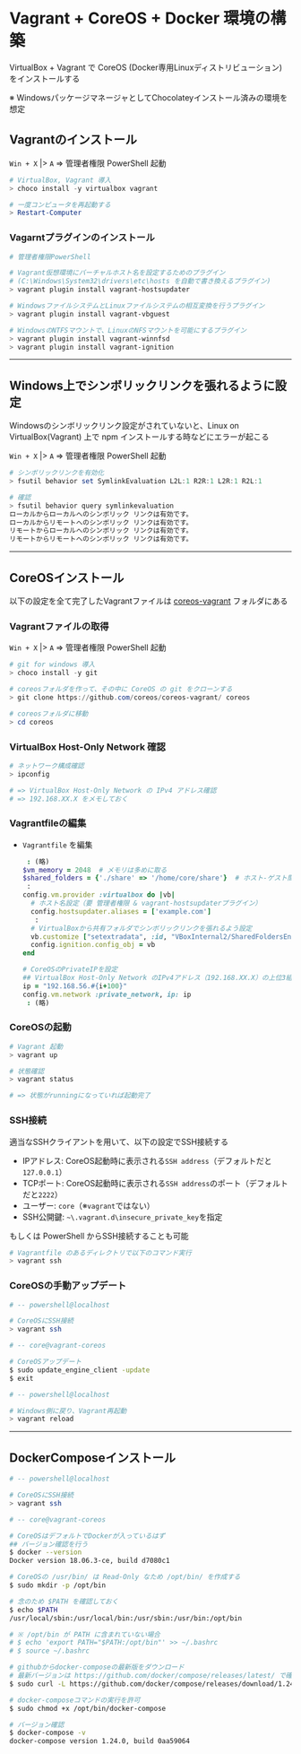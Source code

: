 # Vagrant + CoreOS + Docker 環境の構築

VirtualBox + Vagrant で CoreOS (Docker専用Linuxディストリビューション) をインストールする

※ WindowsパッケージマネージャとしてChocolateyインストール済みの環境を想定

## Vagrantのインストール

`Win + X` |> `A` => 管理者権限 PowerShell 起動

```powershell
# VirtualBox, Vagrant 導入
> choco install -y virtualbox vagrant

# 一度コンピュータを再起動する
> Restart-Computer
```

### Vagarntプラグインのインストール
```powershell
# 管理者権限PowerShell

# Vagrant仮想環境にバーチャルホスト名を設定するためのプラグイン
# (C:\Windows\System32\drivers\etc\hosts を自動で書き換えるプラグイン)
> vagrant plugin install vagrant-hostsupdater

# WindowsファイルシステムとLinuxファイルシステムの相互変換を行うプラグイン
> vagrant plugin install vagrant-vbguest

# WindowsのNTFSマウントで、LinuxのNFSマウントを可能にするプラグイン
> vagrant plugin install vagrant-winnfsd
> vagrant plugin install vagrant-ignition
```

***

## Windows上でシンボリックリンクを張れるように設定

Windowsのシンボリックリンク設定がされていないと、Linux on VirtualBox(Vagrant) 上で npm インストールする時などにエラーが起こる

`Win + X` |> `A` => 管理者権限 PowerShell 起動

```powershell
# シンボリックリンクを有効化
> fsutil behavior set SymlinkEvaluation L2L:1 R2R:1 L2R:1 R2L:1

# 確認
> fsutil behavior query symlinkevaluation
ローカルからローカルへのシンボリック リンクは有効です。
ローカルからリモートへのシンボリック リンクは有効です。
リモートからローカルへのシンボリック リンクは有効です。
リモートからリモートへのシンボリック リンクは有効です。
```

***

## CoreOSインストール

以下の設定を全て完了したVagrantファイルは [coreos-vagrant](./coreos-vagrant) フォルダにある

### Vagrantファイルの取得
`Win + X` |> `A` => 管理者権限 PowerShell 起動

```powershell
# git for windows 導入
> choco install -y git

# coreosフォルダを作って、その中に CoreOS の git をクローンする
> git clone https://github.com/coreos/coreos-vagrant/ coreos

# coreosフォルダに移動
> cd coreos
```

### VirtualBox Host-Only Network 確認
```powershell
# ネットワーク構成確認
> ipconfig

# => VirtualBox Host-Only Network の IPv4 アドレス確認
# => 192.168.XX.X をメモしておく
```

### Vagrantfileの編集
- `Vagrantfile` を編集
    ```ruby
     : (略)
    $vm_memory = 2048  # メモリは多めに取る
    $shared_folders = {'./share' => '/home/core/share'}  # ホスト-ゲスト間で共有するフォルダを指定
     :
    config.vm.provider :virtualbox do |vb|
      # ホスト名設定（要 管理者権限 & vagrant-hostsupdaterプラグイン）
      config.hostsupdater.aliases = ['example.com']
       :
      # VirtualBoxから共有フォルダでシンボリックリンクを張れるよう設定
      vb.customize ["setextradata", :id, "VBoxInternal2/SharedFoldersEnableSymlinksCreate/.","1"]
      config.ignition.config_obj = vb
    end

    # CoreOSのPrivateIPを設定
    ## VirtualBox Host-Only Network のIPv4アドレス（192.168.XX.X）の上位3組を指定
    ip = "192.168.56.#{i+100}"
    config.vm.network :private_network, ip: ip
     : (略)
    ```

### CoreOSの起動
```powershell
# Vagrant 起動
> vagrant up

# 状態確認
> vagrant status

# => 状態がrunningになっていれば起動完了
```

### SSH接続
適当なSSHクライアントを用いて、以下の設定でSSH接続する

- IPアドレス: CoreOS起動時に表示される`SSH address`（デフォルトだと`127.0.0.1`）
- TCPポート: CoreOS起動時に表示される`SSH address`のポート（デフォルトだと`2222`）
- ユーザー: `core`（※`vagrant`ではない）
- SSH公開鍵: `~\.vagrant.d\insecure_private_key`を指定

もしくは PowerShell からSSH接続することも可能

```powershell
# Vagrantfile のあるディレクトリで以下のコマンド実行
> vagrant ssh
```

### CoreOSの手動アップデート
```bash
# -- powershell@localhost

# CoreOSにSSH接続
> vagrant ssh

# -- core@vagrant-coreos

# CoreOSアップデート
$ sudo update_engine_client -update
$ exit

# -- powershell@localhost

# Windows側に戻り、Vagrant再起動
> vagrant reload
```

***

## DockerComposeインストール

```bash
# -- powershell@localhost

# CoreOSにSSH接続
> vagrant ssh

# -- core@vagrant-coreos

# CoreOSはデフォルトでDockerが入っているはず
## バージョン確認を行う
$ docker --version
Docker version 18.06.3-ce, build d7080c1

# CoreOSの /usr/bin/ は Read-Only なため /opt/bin/ を作成する
$ sudo mkdir -p /opt/bin

# 念のため $PATH を確認しておく
$ echo $PATH
/usr/local/sbin:/usr/local/bin:/usr/sbin:/usr/bin:/opt/bin

# ※ /opt/bin が PATH に含まれていない場合
# $ echo 'export PATH="$PATH:/opt/bin"' >> ~/.bashrc
# $ source ~/.bashrc

# githubからdocker-composeの最新版をダウンロード
# 最新バージョンは https://github.com/docker/compose/releases/latest/ で確認できる
$ sudo curl -L https://github.com/docker/compose/releases/download/1.24.0/docker-compose-`uname -s`-`uname -m` -o /opt/bin/docker-compose

# docker-composeコマンドの実行を許可
$ sudo chmod +x /opt/bin/docker-compose

# バージョン確認
$ docker-compose -v
docker-compose version 1.24.0, build 0aa59064
```
